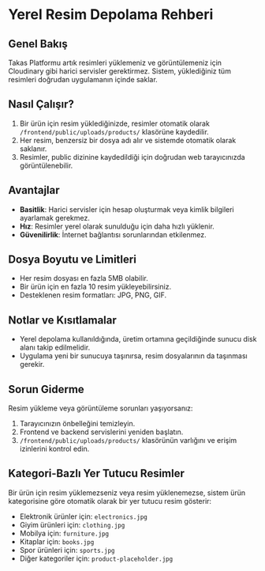 # Yerel Resim Depolama Rehberi

## Genel Bakış

Takas Platformu artık resimleri yüklemeniz ve görüntülemeniz için Cloudinary gibi harici servisler gerektirmez. Sistem, yüklediğiniz tüm resimleri doğrudan uygulamanın içinde saklar.

## Nasıl Çalışır?

1. Bir ürün için resim yüklediğinizde, resimler otomatik olarak `/frontend/public/uploads/products/` klasörüne kaydedilir.
2. Her resim, benzersiz bir dosya adı alır ve sistemde otomatik olarak saklanır.
3. Resimler, public dizinine kaydedildiği için doğrudan web tarayıcınızda görüntülenebilir.

## Avantajlar

- **Basitlik**: Harici servisler için hesap oluşturmak veya kimlik bilgileri ayarlamak gerekmez.
- **Hız**: Resimler yerel olarak sunulduğu için daha hızlı yüklenir.
- **Güvenilirlik**: İnternet bağlantısı sorunlarından etkilenmez.

## Dosya Boyutu ve Limitleri

- Her resim dosyası en fazla 5MB olabilir.
- Bir ürün için en fazla 10 resim yükleyebilirsiniz.
- Desteklenen resim formatları: JPG, PNG, GIF.

## Notlar ve Kısıtlamalar

- Yerel depolama kullanıldığında, üretim ortamına geçildiğinde sunucu disk alanı takip edilmelidir.
- Uygulama yeni bir sunucuya taşınırsa, resim dosyalarının da taşınması gerekir.

## Sorun Giderme

Resim yükleme veya görüntüleme sorunları yaşıyorsanız:

1. Tarayıcınızın önbelleğini temizleyin.
2. Frontend ve backend servislerini yeniden başlatın.
3. `/frontend/public/uploads/products/` klasörünün varlığını ve erişim izinlerini kontrol edin.

## Kategori-Bazlı Yer Tutucu Resimler

Bir ürün için resim yüklemezseniz veya resim yüklenemezse, sistem ürün kategorisine göre otomatik olarak bir yer tutucu resim gösterir:

- Elektronik ürünler için: `electronics.jpg`
- Giyim ürünleri için: `clothing.jpg`
- Mobilya için: `furniture.jpg`
- Kitaplar için: `books.jpg`
- Spor ürünleri için: `sports.jpg`
- Diğer kategoriler için: `product-placeholder.jpg` 